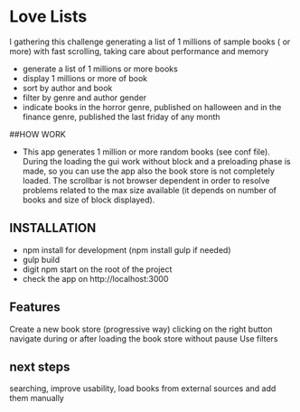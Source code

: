 # Love Lists
I gathering this challenge  generating a list of 1 millions of sample books ( or more) with fast scrolling, taking care about performance and memory
* generate a list of 1 millions or more books
* display 1 millions or more of book
* sort by author and book
* filter by genre and author gender
* indicate books in the horror genre, published on halloween and in the finance genre, published the last friday of any month

##HOW WORK
* This app generates 1 million or more random books (see conf file). During the loading the gui work without block and a preloading phase is made, so you can use the app
also the book store is not completely loaded. The scrollbar is not browser dependent in order to resolve problems related to the max size available (it depends on number of books and size of block displayed).

## INSTALLATION
* npm install for development (npm install gulp if needed)
* gulp build
* digit npm start on the root of the project
* check the app on http://localhost:3000

## Features
Create a new book store (progressive way) clicking on the right button
navigate during or after loading the book store without pause
Use filters
## next steps
searching, improve usability, load books from external sources and add them manually


